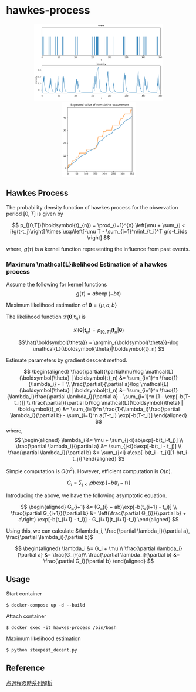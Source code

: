 # hawkes-process

<div align="center">
<img src="img/intensity.png" width="70%">
<img src="img/expected_occurrences.png" width="40%">
</div>

## Hawkes Process
The probability density function of hawkes process for the observation period $[0, T]$ is given by

$$ p_{[0,T]}(\boldsymbol{t}_{n}) = \prod_{i=1}^{n} \left[\mu + \sum_{j < i}g(t-t_j)\right] \times \exp\left[-\mu T -  \sum_{i=1}^n\int_{t_i}^T g(s-t_i)ds \right] $$

where, $g(\tau)$ is a kernel function representing the influence from past events.

### Maximum \mathcal{L}ikelihood Estimation of a hawkes process
Assume the following for kernel functions
$$g(\tau) = ab \exp(-b\tau)$$

Maximum likelihood estimation of $\boldsymbol{\theta} = \{\mu, a, b\}$

The likelihood function $\mathcal{L}(\boldsymbol{\theta}|\boldsymbol{t}_n)$ is 

$$
\mathcal{L}(\boldsymbol{\theta}|\boldsymbol{t}_n) = p_{[0,T]}(\boldsymbol{t}_n | \boldsymbol{\theta})
$$

$$\hat{\boldsymbol{\theta}} = \argmin_{\boldsymbol{\theta}}-\log \mathcal{L}(\boldsymbol{\theta}|\boldsymbol{t}_n) $$

Estimate parameters by gradient descent method.

$$
\begin{aligned}
\frac{\partial}{\partial\mu}\log \mathcal{L}(\boldsymbol{\theta} | \boldsymbol{t}_n) &= \sum_{i=1}^n \frac{1}{\lambda_i} - T 
\\
\frac{\partial}{\partial a}\log \mathcal{L}(\boldsymbol{\theta} | \boldsymbol{t}_n) &= \sum_{i=1}^n \frac{1}{\lambda_i}\frac{\partial \lambda_i}{\partial a} - \sum_{i=1}^n [1 - \exp[-b(T-t_i)]]
\\
\frac{\partial}{\partial b}\log \mathcal{L}(\boldsymbol{\theta} | \boldsymbol{t}_n) &= \sum_{i=1}^n \frac{1}{\lambda_i}\frac{\partial \lambda_i}{\partial b} - \sum_{i=1}^n a(T-t_i) \exp[-b(T-t_i)]
\end{aligned}
$$
where, 
$$
\begin{aligned}
\lambda_i &= \mu + \sum_{j<i}ab\exp[-b(t_i-t_j)]
\\
\frac{\partial \lambda_i}{\partial a} &= \sum_{j<i}b\exp[-b(t_i - t_j)]
\\
\frac{\partial \lambda_i}{\partial b} &= \sum_{j<i} a\exp[-b(t_i - t_j)][1-b(t_i-t_j)]
\end{aligned}
$$

Simple computation is $O(n^2)$. However, efficient computation is $O(n)$.

$$G_i = \sum_{j < i} ab\exp[-b(t_i - t)]$$

Introducing the above, we have the following asymptotic equation.

$$
\begin{aligned}
G_{i+1} &= (G_{i} + ab)\exp[-b(t_{i+1} - t_i)] 
\\
\frac{\partial G_{i+1}}{\partial b} &= \left(\frac{\partial G_{i}}{\partial b} + a\right) \exp[-b(t_{i+1} - t_i)] - G_{i+1}(t_{i+1}-t_i)
\end{aligned}
$$

Using this, we can calculate $\lambda_i, \frac{\partial \lambda_i}{\partial a}, \frac{\partial \lambda_i}{\partial b}$

$$
\begin{aligned}
\lambda_i &= G_i + \mu \\
\frac{\partial \lambda_i}{\partial a} &=  \frac{G_i}{a}\\
\frac{\partial \lambda_i}{\partial b} &= \frac{\partial G_i}{\partial b}
\end{aligned}
$$
## Usage
Start container
```
$ docker-compose up -d --build
```
Attach container
```
$ docker exec -it hawkes-process /bin/bash
```
Maximum likelihood estimation
```
$ python steepest_decent.py
```

## Reference
[点過程の時系列解析](https://www.kyoritsu-pub.co.jp/book/b10003181.html)
